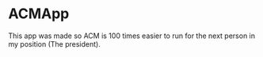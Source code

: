 # ACMApp
This app was made so ACM is 100 times easier to run for the next person in my position (The president). 
